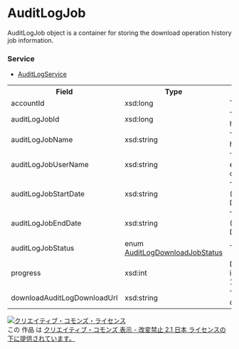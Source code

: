 # AuditLogJob
AuditLogJob object is a container for storing the download operation history job information.
 
### Service
+ [AuditLogService](../services/AuditLogService.md)
 
<table>
 <tr>
  <th>Field</th>
  <th>Type</th>
  <th>Description</th>
  <th>response</th>
  <th>getDownload</th>
  <th>add</th>
  <th>set</th>
  <th>remove</th>
 </tr>
 <tr>
  <td>accountId</td>
  <td>xsd:long</td>
  <td>The account ID.</td>
  <td>yes</td>
  <td>Ignore</td>
  <td>-</td>
  <td>-</td>
  <td>-</td>
 </tr>
 <tr>
  <td>auditLogJobId</td>
  <td>xsd:long</td>
  <td>The operation history job ID.</td>
  <td>yes</td>
  <td>Ignore</td>
  <td>-</td>
  <td>-</td>
  <td>-</td>
 </tr>
 <tr>
  <td>auditLogJobName</td>
  <td>xsd:string</td>
  <td>The operation history job name.</td>
  <td>yes</td>
  <td>Optional</td>
  <td>-</td>
  <td>-</td>
  <td>-</td>
 </tr>
 <tr>
  <td>auditLogJobUserName</td>
  <td>xsd:string</td>
  <td>The user name who executes the operation history job.</td>
  <td>yes</td>
  <td>Ignore</td>
  <td>-</td>
  <td>-</td>
  <td>-</td>
 </tr>
 <tr>
  <td>auditLogJobStartDate</td>
  <td>xsd:string</td>
  <td>The job start date (YYYY-MM-DDTHH:MI:SS+9:00).</td>
  <td>yes</td>
  <td>Ignore</td>
  <td>-</td>
  <td>-</td>
  <td>-</td>
 </tr>
 <tr>
  <td>auditLogJobEndDate</td>
  <td>xsd:string</td>
  <td>The job end date (YYYY-MM-DDTHH:MI:SS+9:00).</td>
  <td>yes</td>
  <td>Ignore</td>
  <td>-</td>
  <td>-</td>
  <td>-</td>
 </tr>
 <tr>
  <td>auditLogJobStatus</td>
  <td>enum <br><a href="./AuditLogDownloadJobStatus.md">AuditLogDownloadJobStatus</a></td>
  <td>The job status.</td>
  <td>yes</td>
  <td>Ignore</td>
  <td>-</td>
  <td>-</td>
  <td>-</td>
 </tr>
 <tr>
  <td>progress</td>
  <td>xsd:int</td>
  <td>Displays progress in integers from 1 to 100.</td>
  <td>yes</td>
  <td>Ignore</td>
  <td>-</td>
  <td>-</td>
  <td>-</td>
 </tr>
  <tr>
  <td>downloadAuditLogDownloadUrl</td>
  <td>xsd:string</td>
  <td>The URL to get download job result.</td>
  <td>yes</td>
  <td>Ignore</td>
  <td>-</td>
  <td>-</td>
  <td>-</td>
 </tr>
</table>
 
<a rel="license" href="http://creativecommons.org/licenses/by-nd/2.1/jp/">
<img alt="クリエイティブ・コモンズ・ライセンス" style="border-width:0" src="https://i.creativecommons.org/l/by-nd/2.1/jp/88x31.png" />
</a><br />
この 作品 は <a rel="license" href="http://creativecommons.org/licenses/by-nd/2.1/jp/">
クリエイティブ・コモンズ 表示 - 改変禁止 2.1 日本 ライセンスの下に提供されています。</a>

